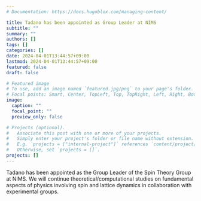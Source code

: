 ```yaml
---
# Documentation: https://docs.hugoblox.com/managing-content/

title: Tadano has been appointed as Group Leader at NIMS
subtitle: ""
summary: ""
authors: []
tags: []
categories: []
date: 2024-04-01T13:44:57+09:00
lastmod: 2024-04-01T13:44:57+09:00
featured: false
draft: false

# Featured image
# To use, add an image named `featured.jpg/png` to your page's folder.
# Focal points: Smart, Center, TopLeft, Top, TopRight, Left, Right, BottomLeft, Bottom, BottomRight.
image:
  caption: ""
  focal_point: ""
  preview_only: false

# Projects (optional).
#   Associate this post with one or more of your projects.
#   Simply enter your project's folder or file name without extension.
#   E.g. `projects = ["internal-project"]` references `content/project/deep-learning/index.md`.
#   Otherwise, set `projects = []`.
projects: []
---
```


Tadano has been appointed as the Group Leader of the Spin Theory Group at NIMS. We will continue theoretical/computational studies on fundamental aspects of physics involving spin and lattice dynamics in collaboration with experimental groups.
